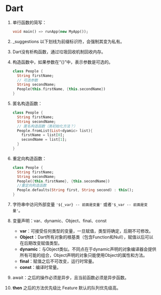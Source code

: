 # Dart

1. 单行函数的简写：

   ```dart
   void main() => runApp(new MyApp());
   ```

2. _suggestions 以下划线为前缀标识符，会强制其变为私有。

3. Dart没有析构函数，通过垃圾回收机制回收内存。

4. 构造函数中，如果参数在“{}”中，表示参数是可选的。

   ```dart
   class People {
     String firstName;
     // 可选参数
     String secondName;
     People(this.firstName, {this.secondName})
   }
   ```

5. 匿名构造函数：

   ```dart
   class People {
     String firstName;
     String secondName;
     // 匿名构造函数（类初始化方法？）
     People.fromList(List<dyamic> list){
       firstName = list[0];
       secondName = list[1];
     }
   }
   ```

8. 重定向构造函数：

   ```dart
   class People {
     String firstName;
     String secondName;
     People({this.firstName}, {this.secondName})
     //重定向构造函数
     People.defaults(String first, String second) : this(); 
   }
   ```

9. 字符串中访问外部变量 `'${_var} -- 前面是变量'` 或者`'$_var -- 前面是变量'`。
10. 变量声明：var、dynamic、Object、final、const
    * **var**：可接受任何类型的变量，一旦赋值，类型将确定，后期不可修改。
    * **Object**：Dart所有对象的根基类（包含Function和Null），赋值以后可以在后期改变赋值类型。 
    * **dynamic**：与Object类似。不同点在于dynamic声明的对象编译器会提供所有可能的组合，Object声明的对象只能使用Object的属性和方法。
    * **final**：赋值之后不可改变，运行时常量。
    * **const**：编译时常量。

9. await：之后的操作必须是异步，且当前函数必须是异步函数。 
10. **then** 之后的方法优先级比 Feature 默认的队列优先级高。